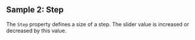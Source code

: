 ## Sample 2: Step

The `Step` property defines a size of a step. The slider value is increased or decreased by this value.
